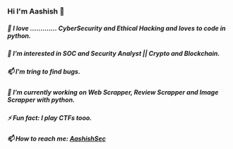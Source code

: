 <h3>Hi I'm Aashish 👋</h3> 
<h5> 👀 I love .............  CyberSecurity and Ethical Hacking and loves to code in python.</h5>
<h5>🌱 I’m interested in SOC and Security Analyst || Crypto and Blockchain. </h5>
<h5> 📫 I'm tring to find bugs.</h5>
<h5>🔭 I’m currently working on Web Scrapper, Review Scrapper and Image Scrapper with python. </h5>
<h5>⚡ Fun fact: I play CTFs tooo. </h5>
<h5> 📫 How to reach me: <a href="https://www.linkedin.com/in/bande-aashish/" >AashishSec</a></h5>



<!--
**aashish36/aashish36** is a ✨ _special_ ✨ repository because its `README.md` (this file) appears on your GitHub profile.

Here are some ideas to get you started:

- 🔭 I’m currently working on ...
- 🌱 I’m currently learning ...
- 👯 I’m looking to collaborate on ...
- 🤔 I’m looking for help with ...
- 💬 Ask me about ...
- 📫 How to reach me: ...
- 😄 Pronouns: ...
- ⚡ Fun fact: ...
-->
